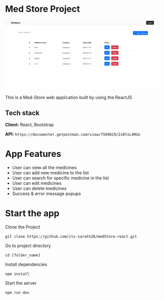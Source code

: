 # Med Store Project

![App Screenshot](./src/assets/Webapp-Images/home.png)

This is a Med-Store web application built by using the ReactJS

## Tech stack

**Client:** React, Bootstrap

**API:** `https://documenter.getpostman.com/view/7509819/2s8YzL4RUo`

# App Features

- User can view all the medicines
- User can add new medicine to the list
- User can search for specific medicine in the list
- User can edit medicines
- User can delete medicines
- Success & error message popups

# Start the app

Clone the Project

```
git clone https://github.com/its-sarath28/medStore-react.git
```

Go to project directory

```
cd [folder_name]
```

Install dependencies

```
npm install
```

Start the server

```
npm run dev
```

